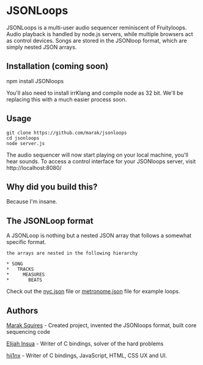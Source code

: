 # JSONLoops

JSONLoops is a multi-user audio sequencer reminiscent of Fruityloops. Audio playback is handled by node.js servers, while multiple browsers act as control devices. Songs are stored in the JSONloop format, which are simply nested JSON arrays. 


## Installation (coming soon)

   npm install JSONloops

You'll also need to install irrKlang and compile node as 32 bit. We'll be replacing this with a much easier process soon.

## Usage

    git clone https://github.com/marak/jsonloops
    cd jsonloops
    node server.js
  
The audio sequencer will now start playing on your local machine, you'll hear sounds. To access a control interface for your JSONloops server, visit http://localhost:8080/


## Why did you build this?

Because I'm insane.


## The JSONLoop format

A JSONLoop is nothing but a nested JSON array that follows a somewhat specific format.

    the arrays are nested in the following hierarchy 
    
    * SONG
    *   TRACKS
    *     MEASURES
    *       BEATS
  
Check out the [nyc.json](https://github.com/Marak/JSONloops/blob/master/loops/nyc.json) file or [metronome.json](https://github.com/Marak/JSONloops/blob/master/loops/metronome.json) file for example loops.

## Authors

[Marak Squires](https://github.com/marak/) - Created project, invented the JSONloops format, built core sequencing code

[Elijah Insua](https://github.com/tmpvar/) - Writer of C bindings, solver of the hard problems

[hij1nx](https://github.com/hij1nx/) - Writer of C bindings, JavaScript, HTML, CSS UX and UI.

